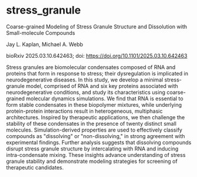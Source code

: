 # stress_granule

Coarse-grained Modeling of Stress Granule Structure and Dissolution with Small-molecule Compounds 

Jay L. Kaplan, Michael A. Webb

bioRxiv 2025.03.10.642463; doi: https://doi.org/10.1101/2025.03.10.642463

Stress granules are biomolecular condensates composed of RNA and proteins that form in response to stress; their dysregulation is implicated in neurodegenerative diseases. In this study, we develop a minimal stress-granule model, comprised of RNA and six key proteins associated with neurodegenerative conditions, and study its characteristics using coarse-grained molecular dynamics simulations. We find that RNA is essential to form stable condensates in these biopolymer mixtures, while underlying protein-protein interactions result in heterogeneous, multiphasic architectures. Inspired by therapeutic applications, we then challenge the stability of these condensates in the presence of twenty distinct small molecules. Simulation-derived properties are used to effectively classify compounds as "dissolving" or "non-dissolving," in strong agreement with experimental findings. Further analysis suggests that dissolving compounds disrupt stress granule structure by intercalating with RNA and inducing intra-condensate mixing. These insights advance understanding of stress granule stability and demonstrate modeling strategies for screening of therapeutic candidates.
